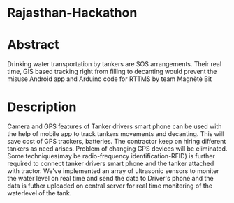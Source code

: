 # Rajasthan-Hackathon
# Abstract
 Drinking water transportation by tankers are SOS arrangements. Their real time, GIS based tracking right from filling to decanting would prevent the misuse
  Android app and Arduino code for RTTMS by team Magnètè Bit
 # Description
 Camera and GPS features of Tanker drivers smart phone can be used with the help of mobile app to track tankers movements and decanting. This will save cost of GPS trackers, batteries. The contractor keep on hiring different tankers as need arises. Problem of changing GPS devices will be eliminated. Some techniques(may be radio-frequency identification-RFID) is further required to connect tanker drivers smart phone and the tanker attached with tractor.
 We've implemented an array of ultrasonic sensors to moniter the water level on real time and send the data to Driver's phone and the data is futher uploaded on central server for real time monitering of the waterlevel of the tank.
